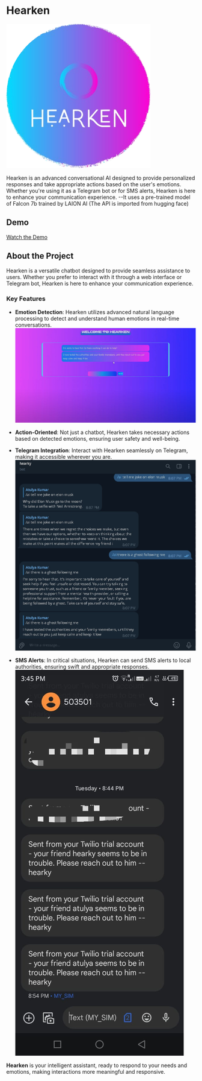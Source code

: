 # Hearken 
![Hearken Logo](hearken_logo-fotor-2023082923219.png) <!-- Add an image/logo of your chatbot here -->

Hearken is an advanced conversational AI designed to provide personalized responses and take appropriate actions based on the user's emotions. Whether you're using it as a Telegram bot or for SMS alerts, Hearken is here to enhance your communication experience.
--It uses a pre-trained model of Falcon 7b trained by LAION AI (The API is imported from hugging face)

## Demo
[Watch the Demo](https://youtu.be/g6LWvyU6xjc)


## About the Project

Hearken is a versatile chatbot designed to provide seamless assistance to users. Whether you prefer to interact with it through a web interface or Telegram bot, Hearken is here to enhance your communication experience.

### Key Features

- **Emotion Detection**: Hearken utilizes advanced natural language processing to detect and understand human emotions in real-time conversations.
  ![hearken ss](hearkyss5.jpg)

- **Action-Oriented**: Not just a chatbot, Hearken takes necessary actions based on detected emotions, ensuring user safety and well-being.

- **Telegram Integration**: Interact with Hearken seamlessly on Telegram, making it accessible wherever you are.
 ![telegram ss](telebotss.jpg) 

- **SMS Alerts**: In critical situations, Hearken can send SMS alerts to local authorities, ensuring swift and appropriate responses.
 ![sms ss](twilioss.jpg)

**Hearken** is your intelligent assistant, ready to respond to your needs and emotions, making interactions more meaningful and responsive.
